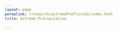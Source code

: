 ```yaml
---
layout: page
permalink: /research/extremePreFlorida/index.html
title: Extreme Precipitation

---
```


